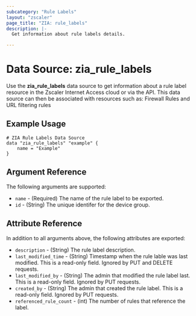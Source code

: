 ```yaml
---
subcategory: "Rule Labels"
layout: "zscaler"
page_title: "ZIA: rule_labels"
description: |-
  Get information about rule labels details.

---
```

# Data Source: zia_rule_labels

Use the **zia_rule_labels** data source to get information about a rule label resource in the Zscaler Internet Access cloud or via the API. This data source can then be associated with resources such as: Firewall Rules and URL filtering rules

## Example Usage

```hcl
# ZIA Rule Labels Data Source
data "zia_rule_labels" "example" {
    name = "Example"
}
```

## Argument Reference

The following arguments are supported:

* `name` - (Required) The name of the rule label to be exported.
* `id` - (String) The unique identifer for the device group.

## Attribute Reference

In addition to all arguments above, the following attributes are exported:

* `description` - (String) The rule label description.
* `last_modified_time` - (String) Timestamp when the rule lable was last modified. This is a read-only field. Ignored by PUT and DELETE requests.
* `last_modified_by` - (String) The admin that modified the rule label last. This is a read-only field. Ignored by PUT requests.
* `created_by` - (String) The admin that created the rule label. This is a read-only field. Ignored by PUT requests.
* `referenced_rule_count` - (int) The number of rules that reference the label.
